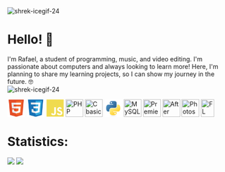 <img src="https://github.com/user-attachments/assets/767cfbb5-1da1-4d6a-bab0-3baa435d6912" alt="shrek-icegif-24" width="100%" height="350px"/>

# Hello! 🎹

I'm Rafael, a student of programming, music, and video editing. I'm passionate about computers and always looking to learn more! Here, I'm planning to share my learning projects, so I can show my journey in the future. 🤓<br>
<img src="https://github.com/user-attachments/assets/9ffac2ca-ab33-4fd5-a725-88dd135db844" alt="shrek-icegif-24" width="200" height="100"/>
<div style="display: inline_block">
  <img align="center" height="40" width="40" src="https://raw.githubusercontent.com/devicons/devicon/master/icons/html5/html5-original.svg" title="HTML">
  <img align="center" height="40" width="40" src="https://raw.githubusercontent.com/devicons/devicon/master/icons/css3/css3-original.svg" title="CSS">
  <img align="center" height="40" width="40" src="https://raw.githubusercontent.com/devicons/devicon/master/icons/javascript/javascript-plain.svg" title="Javascript">
  <img align="center" height="40" width="40" src="https://www.svgrepo.com/show/349474/php.svg" title="PHP">
  <img align="center" height="40" width="40" src="https://upload.wikimedia.org/wikipedia/commons/1/18/C_Programming_Language.svg" title="C basic">
  <img align="center" height="40" width="40" src="https://raw.githubusercontent.com/devicons/devicon/master/icons/python/python-original.svg" title="Python basic">
  <img align="center" height="40" width="40" src="https://www.svgrepo.com/show/354099/mysql.svg" title="MySQL basic">
  <img align="center" height="40" width="40" src="https://upload.wikimedia.org/wikipedia/commons/4/40/Adobe_Premiere_Pro_CC_icon.svg" title="Premiere">
  <img align="center" height="40" width="40" src="https://upload.wikimedia.org/wikipedia/commons/c/cb/Adobe_After_Effects_CC_icon.svg" title="After Effects basic">
  <img align="center" height="40" width="40" src="https://upload.wikimedia.org/wikipedia/commons/a/af/Adobe_Photoshop_CC_icon.svg" title="Photoshop">
  <img align="center" height="40" width="30" src="https://wallpapers.com/images/high/f-l-studio-logo-icon-bywujcetpfezokh6.png" title="FL Studio">
</div>

# Statistics:
<div width='100%'>
<img loading="lazy" width="49%" src="https://github-readme-stats.vercel.app/api/top-langs/?username=rafaelsantosmp4&layout=compact&langs_count=6&theme=github_dark&hide_border=true&border_radius=20"/>
<img loading="lazy" width="49%" src="https://github-readme-stats.vercel.app/api?username=rafaelsantosmp4&show_icons=true&border_radius=20&theme=github_dark&include_all_commits=true&hide_border=true&count_private=true"/>
</div>

